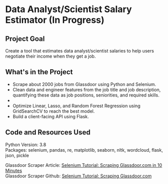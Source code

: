 # Data Analyst/Scientist Salary Estimator (In Progress)

## Project Goal
Create a tool that estimates data analyst/scientist salaries to help users negotiate their income when they get a job.

## What's in the Project
- Scrape about 2000 jobs from Glassdoor using Python and Selenium.
- Clean data and engineer features from the job title and job description, quantifying these data as job positions, seniorities, and required skills.
-
- Optimize Linear, Lasso, and Random Forest Regression using GridSearchCV to reach the best model.
- Build a client-facing API using Flask.

## Code and Resources Used
Python Version: 3.8 <br>
Packages: selenium, pandas, re, matplotlib, seaborn, nltk, wordcloud, flask, json, pickle

Glassdoor Scraper Article: [Selenium Tutorial: Scraping Glassdoor.com in 10 Minutes](https://mersakarya.medium.com/selenium-tutorial-scraping-glassdoor-com-in-10-minutes-3d0915c6d905) <br>
Glassdoor Scraper Github: [Selenium Tutorial: Scraping Glassdoor.com](https://github.com/arapfaik/scraping-glassdoor-selenium)

